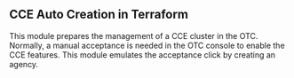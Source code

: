## CCE Auto Creation in Terraform

This module prepares the management of a CCE cluster in the OTC. Normally, a manual acceptance is needed in the OTC
console to enable the CCE features. This module emulates the acceptance click by creating an agency. 